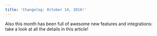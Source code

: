 ```yaml
---
title: 'Changelog: October 14, 2016!'
---
```


Also this month has been full of awesome new features and integrations: take a look at all the details in this article!